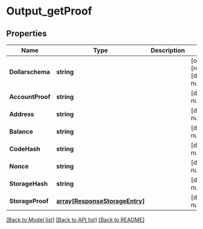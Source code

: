 # Output_getProof

## Properties
Name | Type | Description | Notes
------------ | ------------- | ------------- | -------------
**Dollarschema** | **string** |  | [optional] [readonly] [default to null]
**AccountProof** | **string** |  | [default to null]
**Address** | **string** |  | [default to null]
**Balance** | **string** |  | [default to null]
**CodeHash** | **string** |  | [default to null]
**Nonce** | **string** |  | [default to null]
**StorageHash** | **string** |  | [default to null]
**StorageProof** | [**array[ResponseStorageEntry]**](ResponseStorageEntry.md) |  | [default to null]

[[Back to Model list]](../README.md#documentation-for-models) [[Back to API list]](../README.md#documentation-for-api-endpoints) [[Back to README]](../README.md)


